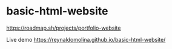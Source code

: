 # basic-html-website

https://roadmap.sh/projects/portfolio-website

Live demo https://reynaldomolina.github.io/basic-html-website/
